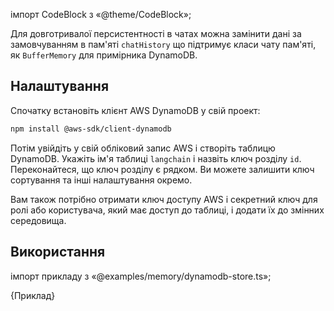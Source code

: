 

імпорт CodeBlock з «@theme/CodeBlock»;


Для довготривалої персистентності в чатах можна замінити дані за замовчуванням в пам'яті `chatHistory` що підтримує класи чату пам'яті, як `BufferMemory` для примірника DynamoDB.

## Налаштування

Спочатку встановіть клієнт AWS DynamoDB у свій проект:


```bash npm2yarn
npm install @aws-sdk/client-dynamodb
```

Потім увійдіть у свій обліковий запис AWS і створіть таблицю DynamoDB. Укажіть ім'я таблиці `langchain` і назвіть ключ розділу `id`. Переконайтеся, що ключ розділу є рядком. Ви можете залишити ключ сортування та інші налаштування окремо.

Вам також потрібно отримати ключ доступу AWS і секретний ключ для ролі або користувача, який має доступ до таблиці, і додати їх до змінних середовища.

## Використання

імпорт прикладу з «@examples/memory/dynamodb-store.ts»;

<CodeBlock language="typescript">{Приклад}</CodeBlock>
